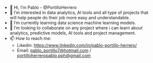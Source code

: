 - 👋 Hi, I’m Pablo - @PortilloHerrero
- 👀 I’m interested in data analytics, AI tools and all type of projects that will help people do their job more easy and understandable.
- 🌱 I’m currently learning data science machine learning models.
- 💞️ I’m looking to collaborate on any project where i can learn about analytics, predictive models, AI tools and project management.
- 📫 How to reach me:
  - Likedin: https://www.linkedin.com/in/pablo-portillo-herrero/
  - Email: pablo_portillo7@hotmail.com / portilloherreropablo.pph@gmail.com

